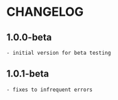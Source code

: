 # CHANGELOG

## 1.0.0-beta
    - initial version for beta testing

## 1.0.1-beta
    - fixes to infrequent errors  

